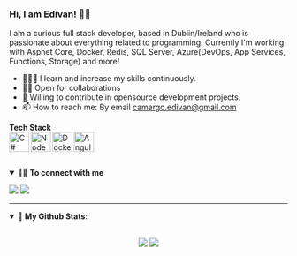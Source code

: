 ### Hi, I am Edivan! 👋🏻

I am a curious full stack developer, based in Dublin/Ireland who is passionate about everything related to programming. 
Currently I'm working with Aspnet Core, Docker, Redis, SQL Server, Azure(DevOps, App Services, Functions, Storage) and more!

- 👨🏽‍💻 I learn and increase my skills continuously.
- 🖖🏻 Open for collaborations
- 🎊 Willing to contribute in opensource development projects.
- 📫 How to reach me: By email camargo.edivan@gmail.com

<b>Tech Stack</b>
<br/>
<img align="left" alt="C#" width="36px" src="https://gist.githubusercontent.com/edivancamargo/7a69acdafc3461c2cd23ff27ae7d987e/raw/41b82d5d0a0c39ee311958df1e7b00e7238cf1ba/CSharp.png" />
<img align="left" alt="NodeJS" width="36px" src="https://gist.githubusercontent.com/edivancamargo/7a69acdafc3461c2cd23ff27ae7d987e/raw/41b82d5d0a0c39ee311958df1e7b00e7238cf1ba/NodeJS.png" />
<img align="left" alt="Docker" width="36px" src="https://gist.githubusercontent.com/edivancamargo/7a69acdafc3461c2cd23ff27ae7d987e/raw/41b82d5d0a0c39ee311958df1e7b00e7238cf1ba/Docker.png" />
<img align="left" alt="Angular" width="36px" src="https://gist.githubusercontent.com/edivancamargo/7a69acdafc3461c2cd23ff27ae7d987e/raw/41b82d5d0a0c39ee311958df1e7b00e7238cf1ba/Angular.png" />
<br>
<br/>
<br>

<details open>
<summary>🤝🏻 <b>To connect with me</b></summary>
<p align = "left">
<a href="https://www.linkedin.com/in/edivancamargo" target="_blank"><img src ="https://img.shields.io/badge/LinkedIn-blue?style=flat&logo=linkedin&labelColor=blue"></a>
<a href="https://www.instagram.com/camargo.edivan" target="_blank"><img src = "https://img.shields.io/badge/instagram-%23E4405F.svg?&style=flat&logo=instagram&logoColor=white"></a>
</p>
</details>

---

<details open>
<summary> 🥳 <b>My Github Stats</b>: </summary>
<br>
<p align="center">
  <img src = "https://github-readme-stats.vercel.app/api?username=edivancamargo&show_icons=true&bg_color=10,79cbca,77a1d3&title_color=fff&text_color=fff&icon_color=fff">
  <img src = "https://github-readme-stats.vercel.app/api/top-langs/?username=edivancamargo&layout=compact&bg_color=10,79cbca,77a1d3&title_color=fff&text_color=fff&icon_color=fff">
</p>
</details>

